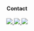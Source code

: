 
                                 
                                                        



</a>
<h4 align="center">Contact</h4>                
<p align="center">

  </a>
   <a href="https://t.me/AvitGanteng">
   <img src="https://img.shields.io/badge/Telegram-%40AvitGanteng-blue">
   </a>
</a>
   <a href="https://www.instagram.com/___taufiksptra">
   <img src="https://img.shields.io/badge/instagram-%40______taufiksptra-green">
   </a>
</a>

   <a href="https://www.instagram.com/___taufiksptra">

   <img src="https://img.shields.io/badge/instagram-%40______taufiksptra-green">

   </a>

                                                   
                                                        
